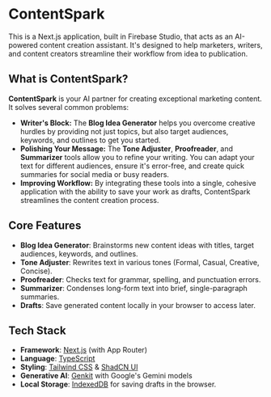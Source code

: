 # ContentSpark

This is a Next.js application, built in Firebase Studio, that acts as an AI-powered content creation assistant. It's designed to help marketers, writers, and content creators streamline their workflow from idea to publication.

## What is ContentSpark?

**ContentSpark** is your AI partner for creating exceptional marketing content. It solves several common problems:

-   **Writer's Block:** The **Blog Idea Generator** helps you overcome creative hurdles by providing not just topics, but also target audiences, keywords, and outlines to get you started.
-   **Polishing Your Message:** The **Tone Adjuster**, **Proofreader**, and **Summarizer** tools allow you to refine your writing. You can adapt your text for different audiences, ensure it's error-free, and create quick summaries for social media or busy readers.
-   **Improving Workflow:** By integrating these tools into a single, cohesive application with the ability to save your work as drafts, ContentSpark streamlines the content creation process.

## Core Features

-   **Blog Idea Generator**: Brainstorms new content ideas with titles, target audiences, keywords, and outlines.
-   **Tone Adjuster**: Rewrites text in various tones (Formal, Casual, Creative, Concise).
-   **Proofreader**: Checks text for grammar, spelling, and punctuation errors.
-   **Summarizer**: Condenses long-form text into brief, single-paragraph summaries.
-   **Drafts**: Save generated content locally in your browser to access later.

## Tech Stack

-   **Framework**: [Next.js](https://nextjs.org/) (with App Router)
-   **Language**: [TypeScript](https://www.typescriptlang.org/)
-   **Styling**: [Tailwind CSS](https://tailwindcss.com/) & [ShadCN UI](https://ui.shadcn.com/)
-   **Generative AI**: [Genkit](https://firebase.google.com/docs/genkit) with Google's Gemini models
-   **Local Storage**: [IndexedDB](https://developer.mozilla.org/en-US/docs/Web/API/IndexedDB_API) for saving drafts in the browser.
